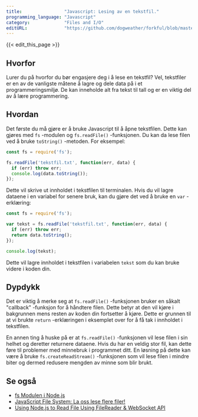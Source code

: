 ```yaml
---
title:                "Javascript: Lesing av en tekstfil."
programming_language: "Javascript"
category:             "Files and I/O"
editURL:              "https://github.com/dogweather/forkful/blob/master/content/no/javascript/reading-a-text-file.md"
---
```


{{< edit_this_page >}}

## Hvorfor
Lurer du på hvorfor du bør engasjere deg i å lese en tekstfil? Vel, tekstfiler er en av de vanligste måtene å lagre og dele data på i et programmeringsmiljø. De kan inneholde alt fra tekst til tall og er en viktig del av å lære programmering.

## Hvordan
Det første du må gjøre er å bruke Javascript til å åpne tekstfilen. Dette kan gjøres med `fs` -modulen og `fs.readFile()` -funksjonen. Du kan da lese filen ved å bruke `toString()` -metoden. For eksempel:

```Javascript
const fs = require('fs');

fs.readFile('tekstfil.txt', function(err, data) {
  if (err) throw err;
  console.log(data.toString());
});
```

Dette vil skrive ut innholdet i tekstfilen til terminalen. Hvis du vil lagre dataene i en variabel for senere bruk, kan du gjøre det ved å bruke en `var` -erklæring:

```Javascript
const fs = require('fs');

var tekst = fs.readFile('tekstfil.txt', function(err, data) {
  if (err) throw err;
  return data.toString();
});

console.log(tekst);
```

Dette vil lagre innholdet i tekstfilen i variabelen `tekst` som du kan bruke videre i koden din.

## Dypdykk
Det er viktig å merke seg at `fs.readFile()` -funksjonen bruker en såkalt "callback" -funksjon for å håndtere filen. Dette betyr at den vil kjøre i bakgrunnen mens resten av koden din fortsetter å kjøre. Dette er grunnen til at vi brukte `return` -erklæringen i eksemplet over for å få tak i innholdet i tekstfilen.

En annen ting å huske på er at `fs.readFile()` -funksjonen vil lese filen i sin helhet og deretter returnere dataene. Hvis du har en veldig stor fil, kan dette føre til problemer med minnebruk i programmet ditt. En løsning på dette kan være å bruke `fs.createReadStream()` -funksjonen som vil lese filen i mindre biter og dermed redusere mengden av minne som blir brukt.

## Se også
- [fs Modulen i Node.js](https://nodejs.org/api/fs.html)
- [JavaScript File System: La oss lese flere filer!](https://medium.com/@osanseviero/javascript-file-system-la-oss-lese-flere-filer-ae018dddeec4)
- [Using Node.js to Read File Using FileReader & WebSocket API](https://www.patlau.com/using-node-js-to-read-file-using-filereader-websocket-api/)